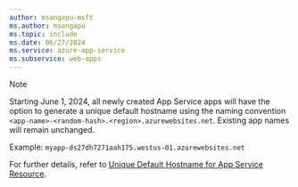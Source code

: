 ```yaml
---
author: msangapu-msft
ms.author: msangapu
ms.topic: include
ms.date: 06/27/2024
ms.service: azure-app-service
ms.subservice: web-apps
---
```


<a name="dnl-note" ></a>

> [!NOTE]
> Starting June 1, 2024, all newly created App Service apps will have the option to generate a unique default hostname using the naming convention `<app-name>-<random-hash>.<region>.azurewebsites.net`. Existing app names will remain unchanged.
>
> Example: `myapp-ds27dh7271aah175.westus-01.azurewebsites.net`
> 
> For further details, refer to [Unique Default Hostname for App Service Resource](https://techcommunity.microsoft.com/t5/apps-on-azure-blog/public-preview-creating-web-app-with-a-unique-default-hostname/ba-p/4156353).
>
